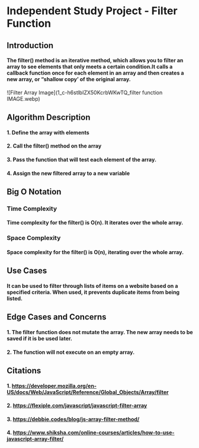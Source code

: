 # Independent Study Project - Filter Function

## Introduction
#### The filter() method is an iterative method, which allows you to filter an array to see elements that only meets a certain condition.It calls a callback function once for each element in an array and then creates a new array, or “shallow copy’ of the original array.


![Filter Array Image](1_c-h6stlbIZX50KcrbWKwTQ_filter function IMAGE.webp)
## Algorithm Description

#### 1. Define the array with elements
#### 2. Call the filter() method on the array
#### 3.  Pass the function that will test each element  of the array.
#### 4. Assign the new filtered array to a new variable

## Big O Notation
### Time Complexity
#### Time complexity for the filter() is O(n).  It iterates over the whole array.

### Space Complexity
#### Space complexity for the filter() is O(n), iterating over the whole array.

## Use Cases
#### It can be used to filter through lists of items on a website based on a specified criteria. When used, it prevents duplicate items from being listed.

## Edge Cases and Concerns
#### 1. The filter function does not mutate the array.  The new array needs to be saved if it is be used later.
#### 2. The function will not execute on an empty array.


## Citations
#### 1. https://developer.mozilla.org/en-US/docs/Web/JavaScript/Reference/Global_Objects/Array/filter
#### 2. https://flexiple.com/javascript/javascript-filter-array
#### 3. https://debbie.codes/blog/js-array-filter-method/
#### 4. https://www.shiksha.com/online-courses/articles/how-to-use-javascript-array-filter/
